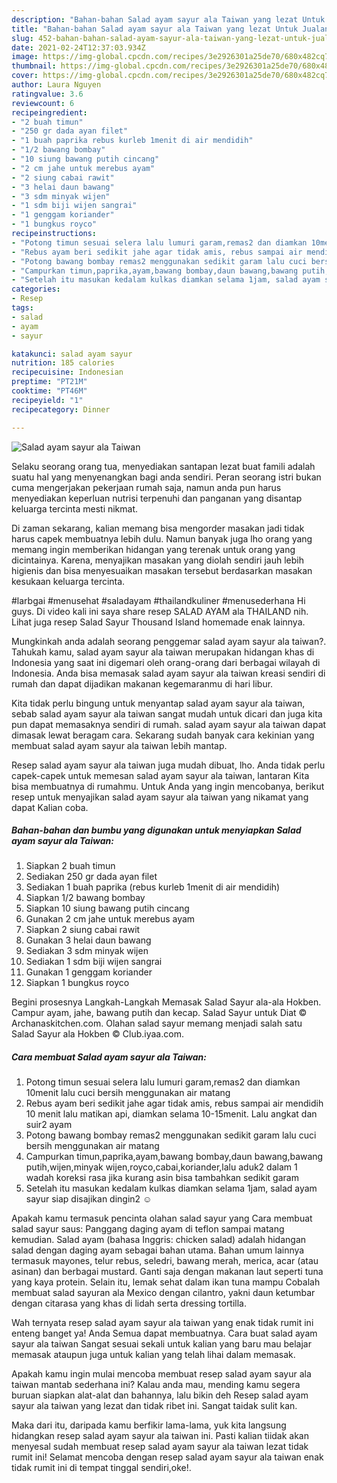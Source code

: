 ```yaml
---
description: "Bahan-bahan Salad ayam sayur ala Taiwan yang lezat Untuk Jualan"
title: "Bahan-bahan Salad ayam sayur ala Taiwan yang lezat Untuk Jualan"
slug: 452-bahan-bahan-salad-ayam-sayur-ala-taiwan-yang-lezat-untuk-jualan
date: 2021-02-24T12:37:03.934Z
image: https://img-global.cpcdn.com/recipes/3e2926301a25de70/680x482cq70/salad-ayam-sayur-ala-taiwan-foto-resep-utama.jpg
thumbnail: https://img-global.cpcdn.com/recipes/3e2926301a25de70/680x482cq70/salad-ayam-sayur-ala-taiwan-foto-resep-utama.jpg
cover: https://img-global.cpcdn.com/recipes/3e2926301a25de70/680x482cq70/salad-ayam-sayur-ala-taiwan-foto-resep-utama.jpg
author: Laura Nguyen
ratingvalue: 3.6
reviewcount: 6
recipeingredient:
- "2 buah timun"
- "250 gr dada ayan filet"
- "1 buah paprika rebus kurleb 1menit di air mendidih"
- "1/2 bawang bombay"
- "10 siung bawang putih cincang"
- "2 cm jahe untuk merebus ayam"
- "2 siung cabai rawit"
- "3 helai daun bawang"
- "3 sdm minyak wijen"
- "1 sdm biji wijen sangrai"
- "1 genggam koriander"
- "1 bungkus royco"
recipeinstructions:
- "Potong timun sesuai selera lalu lumuri garam,remas2 dan diamkan 10menit lalu cuci bersih menggunakan air matang"
- "Rebus ayam beri sedikit jahe agar tidak amis, rebus sampai air mendidih 10 menit lalu matikan api, diamkan selama 10-15menit. Lalu angkat dan suir2 ayam"
- "Potong bawang bombay remas2 menggunakan sedikit garam lalu cuci bersih menggunakan air matang"
- "Campurkan timun,paprika,ayam,bawang bombay,daun bawang,bawang putih,wijen,minyak wijen,royco,cabai,koriander,lalu aduk2 dalam 1 wadah koreksi rasa jika kurang asin bisa tambahkan sedikit garam"
- "Setelah itu masukan kedalam kulkas diamkan selama 1jam, salad ayam sayur siap disajikan dingin2 ☺️"
categories:
- Resep
tags:
- salad
- ayam
- sayur

katakunci: salad ayam sayur 
nutrition: 185 calories
recipecuisine: Indonesian
preptime: "PT21M"
cooktime: "PT46M"
recipeyield: "1"
recipecategory: Dinner

---
```



![Salad ayam sayur ala Taiwan](https://img-global.cpcdn.com/recipes/3e2926301a25de70/680x482cq70/salad-ayam-sayur-ala-taiwan-foto-resep-utama.jpg)

Selaku seorang orang tua, menyediakan santapan lezat buat famili adalah suatu hal yang menyenangkan bagi anda sendiri. Peran seorang istri bukan cuma mengerjakan pekerjaan rumah saja, namun anda pun harus menyediakan keperluan nutrisi terpenuhi dan panganan yang disantap keluarga tercinta mesti nikmat.

Di zaman  sekarang, kalian memang bisa mengorder masakan jadi tidak harus capek membuatnya lebih dulu. Namun banyak juga lho orang yang memang ingin memberikan hidangan yang terenak untuk orang yang dicintainya. Karena, menyajikan masakan yang diolah sendiri jauh lebih higienis dan bisa menyesuaikan masakan tersebut berdasarkan masakan kesukaan keluarga tercinta. 

#larbgai #menusehat #saladayam #thailandkuliner #menusederhana Hi guys. Di video kali ini saya share resep SALAD AYAM ala THAILAND nih. Lihat juga resep Salad Sayur Thousand Island homemade enak lainnya.

Mungkinkah anda adalah seorang penggemar salad ayam sayur ala taiwan?. Tahukah kamu, salad ayam sayur ala taiwan merupakan hidangan khas di Indonesia yang saat ini digemari oleh orang-orang dari berbagai wilayah di Indonesia. Anda bisa memasak salad ayam sayur ala taiwan kreasi sendiri di rumah dan dapat dijadikan makanan kegemaranmu di hari libur.

Kita tidak perlu bingung untuk menyantap salad ayam sayur ala taiwan, sebab salad ayam sayur ala taiwan sangat mudah untuk dicari dan juga kita pun dapat memasaknya sendiri di rumah. salad ayam sayur ala taiwan dapat dimasak lewat beragam cara. Sekarang sudah banyak cara kekinian yang membuat salad ayam sayur ala taiwan lebih mantap.

Resep salad ayam sayur ala taiwan juga mudah dibuat, lho. Anda tidak perlu capek-capek untuk memesan salad ayam sayur ala taiwan, lantaran Kita bisa membuatnya di rumahmu. Untuk Anda yang ingin mencobanya, berikut resep untuk menyajikan salad ayam sayur ala taiwan yang nikamat yang dapat Kalian coba.

<!--inarticleads1-->

##### Bahan-bahan dan bumbu yang digunakan untuk menyiapkan Salad ayam sayur ala Taiwan:

1. Siapkan 2 buah timun
1. Sediakan 250 gr dada ayan filet
1. Sediakan 1 buah paprika (rebus kurleb 1menit di air mendidih)
1. Siapkan 1/2 bawang bombay
1. Siapkan 10 siung bawang putih cincang
1. Gunakan 2 cm jahe untuk merebus ayam
1. Siapkan 2 siung cabai rawit
1. Gunakan 3 helai daun bawang
1. Sediakan 3 sdm minyak wijen
1. Sediakan 1 sdm biji wijen sangrai
1. Gunakan 1 genggam koriander
1. Siapkan 1 bungkus royco


Begini prosesnya Langkah-Langkah Memasak Salad Sayur ala-ala Hokben. Campur ayam, jahe, bawang putih dan kecap. Salad Sayur untuk Diat © Archanaskitchen.com. Olahan salad sayur memang menjadi salah satu Salad Sayur ala Hokben © Club.iyaa.com. 

<!--inarticleads2-->

##### Cara membuat Salad ayam sayur ala Taiwan:

1. Potong timun sesuai selera lalu lumuri garam,remas2 dan diamkan 10menit lalu cuci bersih menggunakan air matang
1. Rebus ayam beri sedikit jahe agar tidak amis, rebus sampai air mendidih 10 menit lalu matikan api, diamkan selama 10-15menit. Lalu angkat dan suir2 ayam
1. Potong bawang bombay remas2 menggunakan sedikit garam lalu cuci bersih menggunakan air matang
1. Campurkan timun,paprika,ayam,bawang bombay,daun bawang,bawang putih,wijen,minyak wijen,royco,cabai,koriander,lalu aduk2 dalam 1 wadah koreksi rasa jika kurang asin bisa tambahkan sedikit garam
1. Setelah itu masukan kedalam kulkas diamkan selama 1jam, salad ayam sayur siap disajikan dingin2 ☺️


Apakah kamu termasuk pencinta olahan salad sayur yang Cara membuat salad sayur saus: Panggang daging ayam di teflon sampai matang kemudian. Salad ayam (bahasa Inggris: chicken salad) adalah hidangan salad dengan daging ayam sebagai bahan utama. Bahan umum lainnya termasuk mayones, telur rebus, seledri, bawang merah, merica, acar (atau asinan) dan berbagai mustard. Ganti saja dengan makanan laut seperti tuna yang kaya protein. Selain itu, lemak sehat dalam ikan tuna mampu Cobalah membuat salad sayuran ala Mexico dengan cilantro, yakni daun ketumbar dengan citarasa yang khas di lidah serta dressing tortilla. 

Wah ternyata resep salad ayam sayur ala taiwan yang enak tidak rumit ini enteng banget ya! Anda Semua dapat membuatnya. Cara buat salad ayam sayur ala taiwan Sangat sesuai sekali untuk kalian yang baru mau belajar memasak ataupun juga untuk kalian yang telah lihai dalam memasak.

Apakah kamu ingin mulai mencoba membuat resep salad ayam sayur ala taiwan mantab sederhana ini? Kalau anda mau, mending kamu segera buruan siapkan alat-alat dan bahannya, lalu bikin deh Resep salad ayam sayur ala taiwan yang lezat dan tidak ribet ini. Sangat taidak sulit kan. 

Maka dari itu, daripada kamu berfikir lama-lama, yuk kita langsung hidangkan resep salad ayam sayur ala taiwan ini. Pasti kalian tiidak akan menyesal sudah membuat resep salad ayam sayur ala taiwan lezat tidak rumit ini! Selamat mencoba dengan resep salad ayam sayur ala taiwan enak tidak rumit ini di tempat tinggal sendiri,oke!.

